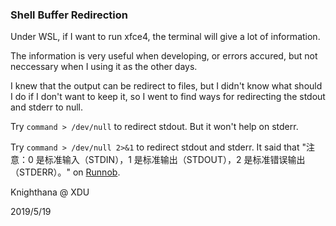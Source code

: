 ### Shell Buffer Redirection ###

Under WSL, if I want to run xfce4, the terminal will give a lot of information.

The information is very useful when developing, or errors accured, but not neccessary when I using it as the other days.

I knew that the output can be redirect to files, but I didn't know what should I do if I don't want to keep it, so I went to find ways for redirecting the stdout and stderr to null.

Try `command > /dev/null` to redirect stdout. But it won't help on stderr.

Try `command > /dev/null 2>&1` to redirect stdout and stderr. It said that "注意：0 是标准输入（STDIN），1 是标准输出（STDOUT），2 是标准错误输出（STDERR）。" on [Runnob](https://www.runoob.com/linux/linux-shell-io-redirections.html).

Knighthana @ XDU

2019/5/19
